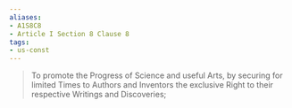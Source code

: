 ```yaml
---
aliases: 
- A1S8C8
- Article I Section 8 Clause 8
tags: 
- us-const
---
```

> To promote the Progress of Science and useful Arts, by securing for limited Times to Authors and Inventors the exclusive Right to their respective Writings and Discoveries;

